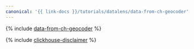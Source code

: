```yaml
---
canonical: '{{ link-docs }}/tutorials/datalens/data-from-ch-geocoder'
---
```


{% include [data-from-ch-geocoder](../../_tutorials/datalens/data-from-ch-geocoder.md) %}

{% include [clickhouse-disclaimer](../../_includes/clickhouse-disclaimer.md) %}
